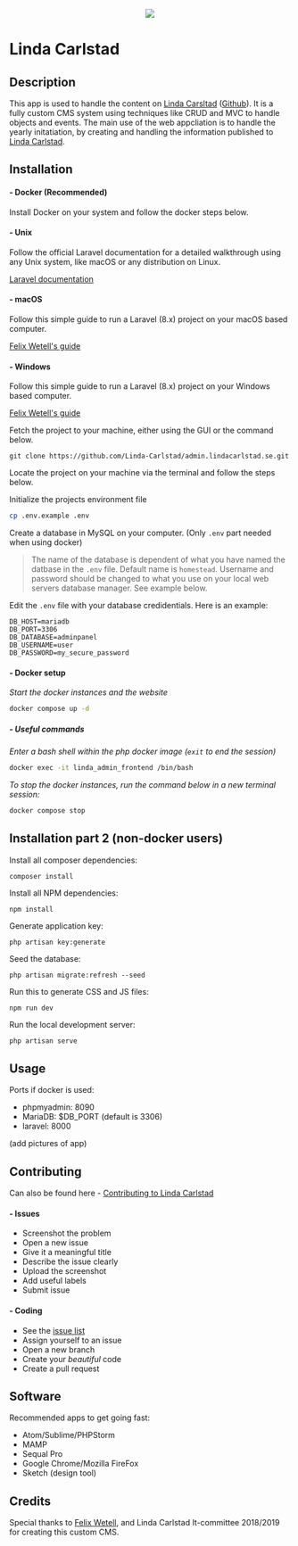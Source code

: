 <p align="center"><img src="https://lindacarlstad.se/img/logo.png"></p>

# Linda Carlstad

## Description
This app is used to handle the content on [Linda Carsltad](https://lindacarlstad.se) ([Github](https://github.com/Linda-Carlstad/lindacarlstad.se)). It is a fully custom CMS system using techniques like CRUD and MVC to handle objects and events. The main use of the web appcliation is to handle the yearly initatiation, by creating and handling the information published to [Linda Carlstad](https://lindacarlstad.se).

## Installation

#### - Docker (Recommended)

Install Docker on your system and follow the docker steps below.

#### - Unix
Follow the official Laravel documentation for a detailed walkthrough using any Unix system, like macOS or any distribution on Linux.

[Laravel documentation](https://laravel.com/docs/5.8/installation)

#### - macOS
Follow this simple guide to run a Laravel (8.x) project on your macOS based computer.

[Felix Wetell's guide](https://gist.github.com/felixwetell/37e9778a93563d92e751bf9b1e25f5b2)

#### - Windows
Follow this simple guide to run a Laravel (8.x) project on your Windows based computer.

[Felix Wetell's guide](https://gist.github.com/felixwetell/9e09136af52766dab4be7f616e39a5b2)

Fetch the project to your machine, either using the GUI or the command below.  

```
git clone https://github.com/Linda-Carlstad/admin.lindacarlstad.se.git
```

Locate the project on your machine via the terminal and follow the steps below. 

Initialize the projects environment file
```sh
cp .env.example .env
```

Create a database in MySQL on your computer. (Only `.env` part needed when using docker)

> The name of the database is dependent of what you have named the datbase in the `.env` file. Default name is `homestead`. Username and password should be changed to what you use on your local web servers database manager. See example below. 

Edit the `.env` file with your database credidentials. 
Here is an example:

```
DB_HOST=mariadb
DB_PORT=3306
DB_DATABASE=adminpanel
DB_USERNAME=user
DB_PASSWORD=my_secure_password
```

#### - Docker setup

*Start the docker instances and the website*
```sh
docker compose up -d
```

##### - Useful commands

*Enter a bash shell within the php docker image (`exit` to end the session)*
```sh
docker exec -it linda_admin_frontend /bin/bash
```
*To stop the docker instances, run the command below in a new terminal session:*
```sh
docker compose stop
```

## Installation part 2 (non-docker users)

Install all composer dependencies: 
```
composer install
```

Install all NPM dependencies: 
```
npm install
```

Generate application key:
```
php artisan key:generate
```

Seed the database:
```
php artisan migrate:refresh --seed
```

Run this to generate CSS and JS files:
```
npm run dev
```

Run the local development server: 
```sh
php artisan serve
```

## Usage

Ports if docker is used:

- phpmyadmin: 8090
- MariaDB: $DB_PORT (default is 3306)
- laravel: 8000

(add pictures of app)

## Contributing

Can also be found here - [Contributing to Linda Carlstad](https://github.com/Linda-Carlstad/admin-lindacarlstad.se/blob/master/CONTRIBUTING.md)

#### - Issues
- Screenshot the problem
- Open a new issue
- Give it a meaningful title
- Describe the issue clearly
- Upload the screenshot
- Add useful labels
- Submit issue

#### - Coding
- See the [issue list](https://github.com/Linda-Carlstad/lindacarlstad.se/issues)
- Assign yourself to an issue
- Open a new branch
- Create your _beautiful_ code
- Create a pull request

## Software
Recommended apps to get going fast:
- Atom/Sublime/PHPStorm
- MAMP
- Sequal Pro
- Google Chrome/Mozilla FireFox
- Sketch (design tool)

## Credits
Special thanks to [Felix Wetell](https://github.com/felixwetell), and Linda Carlstad It-committee 2018/2019 for creating this custom CMS.

